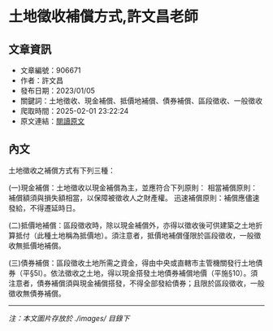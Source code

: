 # 土地徵收補償方式,許文昌老師

## 文章資訊
- 文章編號：906671
- 作者：許文昌
- 發布日期：2023/01/05
- 關鍵詞：土地徵收、現金補償、抵價地補償、債券補償、區段徵收、一般徵收
- 爬取時間：2025-02-01 23:22:24
- 原文連結：[閱讀原文](https://real-estate.get.com.tw/Columns/detail.aspx?no=906671)

## 內文


土地徵收之補償方式有下列三種：


(一)現金補償：土地徵收以現金補償為主，並應符合下列原則：
相當補償原則：補償額須與損失額相當，以保障被徵收人之財產權。
迅速補償原則：補償應儘速發給，不得遷延時日。


(二)抵價地補償：區段徵收時，除以現金補償外，亦得以徵收後可供建築之土地折算抵付（此種土地稱為抵價地）。須注意者，抵價地補償僅限於區段徵收，一般徵收無抵價地補償。


(三)債券補償：區段徵收土地所需之資金，得由中央或直轄市主管機關發行土地債券（平§5Ⅰ）。依法徵收之土地，得以現金搭發土地債券補償地價（平施§10）。須注意者，債券補償須與現金補償搭發，不得全部發給債券；且限於區段徵收，一般徵收無債券補償。

---
*注：本文圖片存放於 ./images/ 目錄下*
